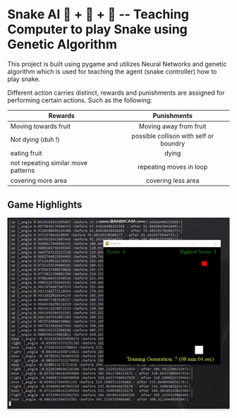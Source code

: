 # Snake AI 🐍 + 🤖 + 🍎 -- Teaching Computer to play Snake using Genetic Algorithm

This project is built using pygame and utilizes Neural Networks and genetic algorithm which is used for teaching the agent (snake controller)
how to play snake.

Different action carries distinct, rewards and punishments are assigned for performing certain actions. Such as the following:

| Rewards   | Punishments | 
|----------|:-------------:|
| Moving towards fruit |  Moving away from fruit |
| Not dying (duh !) |    possible collison with self or boundry  |
| eating fruit | dying |
| not repeating similar move patterns| repeating moves in loop|
|covering more area| covering less area|

## Game Highlights
![](docs/game.gif)
